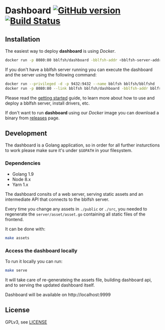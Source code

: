 # Dashboard [![GitHub version](https://badge.fury.io/gh/bblfsh%2Fdashboard.svg)](https://github.com/bblfsh/dashboard/releases) [![Build Status](https://travis-ci.org/bblfsh/dashboard.svg?branch=master)](https://travis-ci.org/bblfsh/dashboard)


## Installation

The easiest way to deploy **dashboard** is using *Docker*.

```sh
docker run -p 8080:80 bblfsh/dashboard -bblfsh-addr <bblfsh-server-addr>
```

If you don't have a bblfsh server running you can execute the dashboard and the server using the following command:

```sh
docker run --privileged -d -p 9432:9432 --name bblfsh bblfsh/bblfshd
docker run -p 8080:80 --link bblfsh bblfsh/dashboard -bblfsh-addr bblfsh:9432
```

Please read the [getting started](https://doc.bblf.sh/user/getting-started.html) guide, to learn more about how to use and deploy a bblfsh server, install drivers, etc.

If don't want to run **dashboard** using our *Docker* image you can download a binary from [releases](https://github.com/bblfsh/dashboard/releases) page.

## Development

The dashboard is a Golang application, so in order for all further insturctions to work please make sure it's under `$GOPATH` in your filesystem.

### Dependencies

 - Golang 1.9
 - Node 8.x
 - Yarn 1.x

The dashboard consits of a web server, serving static assets and an intermediate API that connects to the bblfsh server.

Every time you change any assets in `./public` or `./src`, you needed to regenerate the `server/asset/asset.go` containing all static files of the frontend.

It can be done with:
```sh
make assets
```

### Access the dashboard locally

To run it locally you can run:
```sh
make serve
```
It will take care of re-generateing the assets file, building dashboard api, and to serving the updated dashboard itself.

Dashboard will be available on http://localhost:9999

## License

GPLv3, see [LICENSE](LICENSE)
